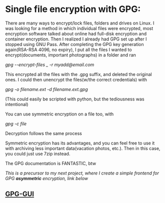 # Single file encryption with GPG:

There are many ways to encrypt/lock files, folders and drives on Linux. I was looking for a method in which individual files were encrypted, most encryption software talked about online had full-disk encryption and container encryption. Then I realized I already had GPG set up after I stopped using GNU Pass. After completing the GPG key generation again(RSA-RSA 4096, no expiry), I put all the files I wanted to encrypt(documents, important photographs) in a folder and ran

_gpg --encrypt-files \_ -r myadd@email.com_

This encrypted all the files with the .gpg suffix, and deleted the original ones. I could then unencrypt the files(w/the correct credentials) with

_gpg -o filename.ext -d filename.ext.gpg_

(This could easily be scripted with python, but the tediousness was intentional)

You can use symmetric encryption on a file too, with

_gpg -c file_

Decryption follows the same process

Symmetric encryption has its advantages, and you can feel free to use it with archiving less important data(vacation photos, etc.). Then in this case, you could just use 7zip instead.

The GPG documentation is FANTASTIC, btw

_This is a precursor to my next project, where I create a simple frontend for GPG **asymmetric** encryption, link below_

## [GPG-GUI ](https://elvindsouza.github.io/GPG-GUI/)
